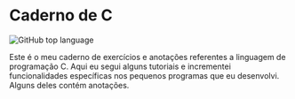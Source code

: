# Caderno de C
<img alt="GitHub top language" src="https://img.shields.io/github/languages/top/berdfandrade/caderno_c?color=%23A8B9CC&label=.&logo=C&logoColor=FFFFFF">

Este é o meu caderno de exercícios e anotações referentes a linguagem de programação C. Aqui eu segui alguns tutoriais e incrementei funcionalidades específicas nos pequenos programas que eu desenvolvi. Alguns deles contém anotações. 

